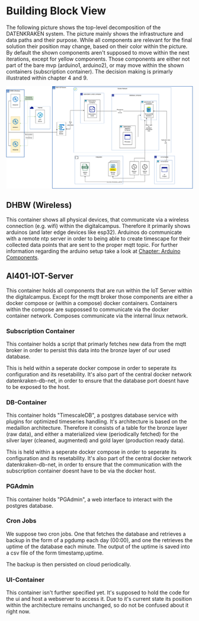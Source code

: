 # Building Block View
The following picture shows the top-level decomposition of the DATENKRAKEN system. The picture mainly shows the infrastructure and data paths and their purpose. While all components are relevant for the final solution their position may change, based on their color within the picture. By default the shown components aren't supposed to move within the next iterations, except for yellow components. Those components are either not part of the bare mvp (arduino1, arduino2), or may move within the shown containers (subscription container). The decision making is primarly illustrated within chapter 4 and 9.

![Image: Top-level decomposition](images/05-architecture-se.png)

## DHBW (Wireless)
This container shows all physical devices, that communicate via a wireless connection (e.g. wifi) within the digitalcampus. Therefore it primarily shows arduinos (and later edge devices like esp32). Arduinos do communicate with a remote ntp server in order to being able to create timescape for their collected data points that are sent to the proper mqtt topic. For further information regarding the arduino setup take a look at <a href="/arduino/components">Chapter: Arduino Components</a>.

## AI401-IOT-Server
This container holds all components that are run within the IoT Server within the digitalcampus. Except for the mqtt broker those components are either a docker compose or (within a compose) docker containers. Containers within the compose are suppossed to communicate via the docker container network. Composes communicate via the internal linux network.

### Subscription Container
This container holds a script that primarly fetches new data from the mqtt broker in order to persist this data into the bronze layer of our used database.

This is held within a seperate docker compose in order to seperate its configuration and its resetability. It's also part of the central docker network datenkraken-db-net, in order to ensure that the database port doesnt have to be exposed to the host.

### DB-Container
This container holds "TimescaleDB", a postgres database service with plugins for optimized timeseries handling. It's architecture is based on the medaillon architecture. Therefore it consists of a table for the bronze layer (raw data), and either a materialized view (periodically fetched) for the silver layer (cleaned, augmented) and gold layer (production ready data).

This is held within a seperate docker compose in order to seperate its configuration and its resetability. It's also part of the central docker network datenkraken-db-net, in order to ensure that the communication with the subscription container doesnt have to be via the docker host.

### PGAdmin
This container holds "PGAdmin", a web interface to interact with the postgres database.

### Cron Jobs
We suppose two cron jobs. One that fetches the database and retrieves a backup in the form of a pgdump each day (00:00), and one the retrieves the uptime of the database each minute. The output of the uptime is saved into a csv file of the form timestamp,uptime.

The backup is then persisted on cloud periodically.

### UI-Container
This container isn't further specified yet. It's supposed to hold the code for the ui and host a webserver to access it. Due to it's current state its position within the architecture remains unchanged, so do not be confused about it right now.